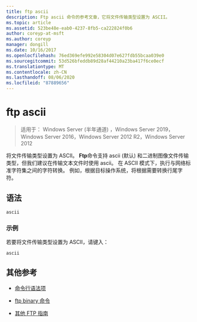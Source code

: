 ```yaml
---
title: ftp ascii
description: Ftp ascii 命令的参考文章，它将文件传输类型设置为 ASCII。
ms.topic: article
ms.assetid: 523be48e-eab0-4237-8fb5-ca222824f0b6
author: coreyp-at-msft
ms.author: coreyp
manager: dongill
ms.date: 10/16/2017
ms.openlocfilehash: 76ed369efe992e58304d07e627fdb55bcaa039e0
ms.sourcegitcommit: 53d526bfeddb89d28af44210a23ba417f6ce0ecf
ms.translationtype: MT
ms.contentlocale: zh-CN
ms.lasthandoff: 08/06/2020
ms.locfileid: "87889656"
---
```

# <a name="ftp-ascii"></a>ftp ascii

> 适用于： Windows Server (半年通道) ，Windows Server 2019，Windows Server 2016，Windows Server 2012 R2，Windows Server 2012

将文件传输类型设置为 ASCII。 **Ftp**命令支持 ascii (默认) 和二进制图像文件传输类型，但我们建议在传输文本文件时使用 ascii。 在 ASCII 模式下，执行与网络标准字符集之间的字符转换。 例如，根据目标操作系统，将根据需要转换行尾字符。

## <a name="syntax"></a>语法

```
ascii
```

### <a name="examples"></a>示例

若要将文件传输类型设置为 ASCII，请键入：

```
ascii
```

## <a name="additional-references"></a>其他参考

- [命令行语法项](command-line-syntax-key.md)

- [ftp binary 命令](ftp-binary.md)

- [其他 FTP 指南](/previous-versions/orphan-topics/ws.10/cc756013(v=ws.10))
